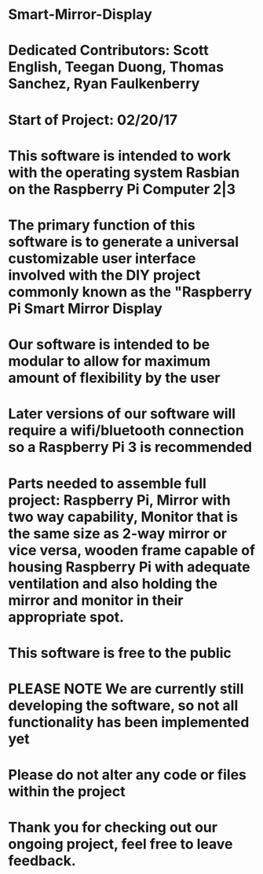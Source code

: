 # Smart-Mirror-Display
# Dedicated Contributors: Scott English, Teegan Duong, Thomas Sanchez, Ryan Faulkenberry
# Start of Project: 02/20/17
# 
#
# This software is intended to work with the operating system Rasbian on the Raspberry Pi Computer 2|3
# The primary function of this software is to generate a universal customizable user interface involved with the DIY project commonly known as the "Raspberry Pi Smart Mirror Display
# Our software is intended to be modular to allow for maximum amount of flexibility by the user
# Later versions of our software will require a wifi/bluetooth connection so a Raspberry Pi 3 is recommended
#
#
# Parts needed to assemble full project: Raspberry Pi, Mirror with two way capability, Monitor that is the same size as 2-way mirror or vice versa, wooden frame capable of housing Raspberry Pi with adequate ventilation and also holding the mirror and monitor in their appropriate spot.
#
#
# This software is free to the public
# PLEASE NOTE **We are currently still developing the software, so not all functionality has been implemented yet**
#
#
# **Please do not alter any code or files within the project**
# Thank you for checking out our ongoing project, feel free to leave feedback.
# 
#
